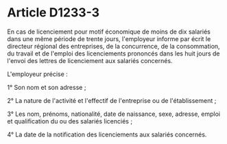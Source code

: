 # Article D1233-3

 

En cas de licenciement pour motif économique de moins de dix salariés dans une même période de trente jours, l'employeur informe par écrit le directeur régional des entreprises, de la concurrence, de la consommation, du travail et de l'emploi des licenciements prononcés dans les huit jours de l'envoi des lettres de licenciement aux salariés concernés.
  
  
L'employeur précise :
  
  
1° Son nom et son adresse ;
  
  
2° La nature de l'activité et l'effectif de l'entreprise ou de l'établissement ;
  
  
3° Les nom, prénoms, nationalité, date de naissance, sexe, adresse, emploi et qualification du ou des salariés licenciés ;
  
  
4° La date de la notification des licenciements aux salariés concernés.